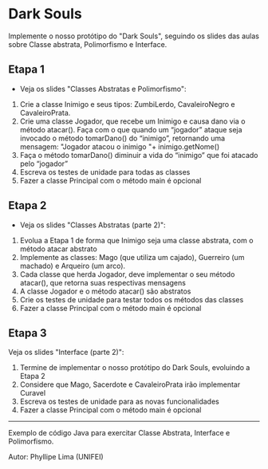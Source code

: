 # Dark Souls

Implemente o nosso protótipo do "Dark Souls", seguindo os slides das aulas sobre Classe abstrata, Polimorfismo e Interface.

## Etapa 1

- Veja os slides "Classes Abstratas e Polimorfismo":

1. Crie a classe Inimigo e seus tipos: ZumbiLerdo, CavaleiroNegro e CavaleiroPrata. 
1. Crie uma classe Jogador, que recebe um Inimigo e causa dano via o método atacar(). Faça com o que quando um “jogador” ataque seja invocado o método tomarDano() do “inimigo”, retornando uma mensagem: "Jogador atacou o inimigo "+ inimigo.getNome()
1. Faça o método tomarDano() diminuir a vida do “inimigo” que foi atacado pelo “jogador”
1. Escreva os testes de unidade para todas as classes
1. Fazer a classe Principal com o método main é opcional

## Etapa 2

- Veja os slides "Classes Abstratas (parte 2)":

1. Evolua a Etapa 1 de forma que Inimigo seja uma classe abstrata, com o método atacar abstrato
1. Implemente as classes: Mago (que utiliza um cajado), Guerreiro (um machado) e Arqueiro (um arco). 
1. Cada classe que herda Jogador, deve implementar o seu método atacar(), que retorna suas respectivas mensagens
1. A classe Jogador e o método atacar() são abstratos
1. Crie os testes de unidade para testar todos os métodos das classes
1. Fazer a classe Principal com o método main é opcional

## Etapa 3

Veja os slides "Interface (parte 2)":

1. Termine de implementar o nosso protótipo do Dark Souls, evoluindo a Etapa 2
1. Considere que Mago, Sacerdote e CavaleiroPrata irão implementar Curavel
1. Escreva os testes de unidade para as novas funcionalidades
1. Fazer a classe Principal com o método main é opcional


---
Exemplo de código Java para exercitar Classe Abstrata, Interface e Polimorfismo.

Autor: Phyllipe Lima (UNIFEI)
